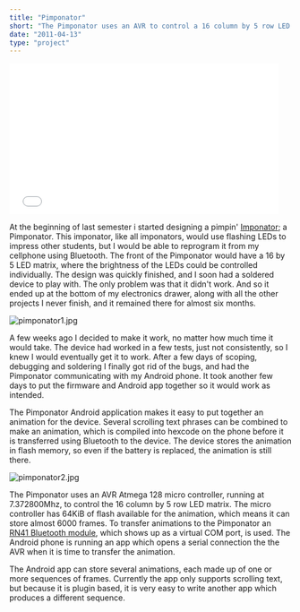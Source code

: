 ```yaml
---
title: "Pimponator"
short: "The Pimponator uses an AVR to control a 16 column by 5 row LED matrix. The micro controller has 64KiB of flash memory available for a 6000 frame animation."
date: "2011-04-13"
type: "project"
---
```


<iframe width="480" height="270" src="//www.youtube.com/embed/eLDVVwEIbq4" frameborder="0" allowfullscreen></iframe>

At the beginning of last semester i started designing a pimpin' [Imponator](http://omegav.no/byggekurs); a Pimponator. This imponator, like all imponators, would use flashing LEDs to impress other students, but I would be able to reprogram it from my cellphone using Bluetooth. The front of the Pimponator would have a 16 by 5 LED matrix, where the brightness of the LEDs could be controlled individually. The design was quickly finished, and I soon had a soldered device to play with. The only problem was that it didn't work. And so it ended up at the bottom of my electronics drawer, along with all the other projects I never finish, and it remained there for almost six months.

![pimponator1.jpg](pimponator1.jpg)

A few weeks ago I decided to make it work, no matter how much time it would take. The device had worked in a few tests, just not consistently, so I knew I would eventually get it to work. After a few days of scoping, debugging and soldering I finally got rid of the bugs, and had the Pimponator communicating with my Android phone. It took another few days to put the firmware and Android app together so it would work as intended.

The Pimponator Android application makes it easy to put together an animation for the device. Several scrolling text phrases can be combined to make an animation, which is compiled into hexcode on the phone before it is transferred using Bluetooth to the device. The device stores the animation in flash memory, so even if the battery is replaced, the animation is still there.

![pimponator2.jpg](pimponator2.jpg)

The Pimponator uses an AVR Atmega 128 micro controller, running at 7.372800Mhz, to control the 16 column by 5 row LED matrix. The micro controller has 64KiB of flash available for the animation, which means it can store almost 6000 frames. To transfer animations to the Pimponator an [RN41 Bluetooth module](http://www.rovingnetworks.com/rn-41.php), which shows up as a virtual COM port, is used. The Android phone is running an app which opens a serial connection the the AVR when it is time to transfer the animation.



The Android app can store several animations, each made up of one or more sequences of frames. Currently the app only supports scrolling text, but because it is plugin based, it is very easy to write another app which produces a different sequence.
